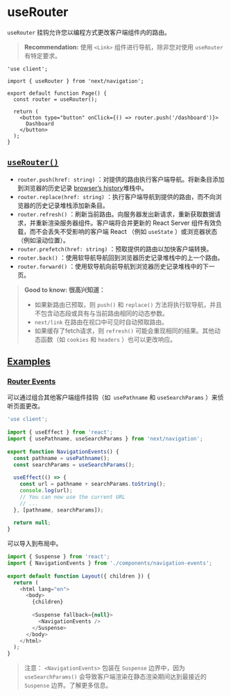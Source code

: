 # useRouter

`useRouter` 挂钩允许您以编程方式更改客户端组件内的路由。

> **Recommendation:** 使用 `<Link>` 组件进行导航，除非您对使用 `useRouter` 有特定要求。

```tsx
'use client';
 
import { useRouter } from 'next/navigation';
 
export default function Page() {
  const router = useRouter();
 
  return (
    <button type="button" onClick={() => router.push('/dashboard')}>
      Dashboard
    </button>
  );
}
```

## [`useRouter()`](https://nextjs.org/docs/app/api-reference/functions/use-router#userouter)

- `router.push(href: string)` ：对提供的路由执行客户端导航。将新条目添加到浏览器的历史记录 [browser’s history](https://developer.mozilla.org/en-US/docs/Web/API/History_API)堆栈中。
- `router.replace(href: string)` ：执行客户端导航到提供的路由，而不向浏览器的历史记录堆栈添加新条目。
- `router.refresh()` ：刷新当前路由。向服务器发出新请求，重新获取数据请求，并重新渲染服务器组件。客户端将合并更新的 React Server 组件有效负载，而不会丢失不受影响的客户端 React （例如 `useState` ）或浏览器状态（例如滚动位置）。
- `router.prefetch(href: string)` ：预取提供的路由以加快客户端转换。
- `router.back()` ：使用软导航导航回到浏览器历史记录堆栈中的上一个路由。
- `router.forward()` ：使用软导航向前导航到浏览器历史记录堆栈中的下一页。

> **Good to know: 很高兴知道：**
>
> - 如果新路由已预取，则 `push()` 和 `replace()` 方法将执行软导航，并且不包含动态段或具有与当前路由相同的动态参数。
> - `next/link` 在路由在视口中可见时自动预取路由。
> - 如果缓存了fetch请求，则 `refresh()` 可能会重现相同的结果。其他动态函数（如 `cookies` 和 `headers` ）也可以更改响应。

## [Examples](https://nextjs.org/docs/app/api-reference/functions/use-router#examples)

### [Router Events](https://nextjs.org/docs/app/api-reference/functions/use-router#router-events)

可以通过组合其他客户端组件挂钩（如` usePathname` 和 `useSearchParams` ）来侦听页面更改。

```js
'use client';
 
import { useEffect } from 'react';
import { usePathname, useSearchParams } from 'next/navigation';
 
export function NavigationEvents() {
  const pathname = usePathname();
  const searchParams = useSearchParams();
 
  useEffect(() => {
    const url = pathname + searchParams.toString();
    console.log(url);
    // You can now use the current URL
    // ...
  }, [pathname, searchParams]);
 
  return null;
}
```

可以导入到布局中。

```js
import { Suspense } from 'react';
import { NavigationEvents } from './components/navigation-events';
 
export default function Layout({ children }) {
  return (
    <html lang="en">
      <body>
        {children}
 
        <Suspense fallback={null}>
          <NavigationEvents />
        </Suspense>
      </body>
    </html>
  );
}
```

> 注意： `<NavigationEvents>` 包装在 `Suspense` 边界中，因为 `useSearchParams()` 会导致客户端渲染在静态渲染期间达到最接近的 `Suspense` 边界。了解更多信息。